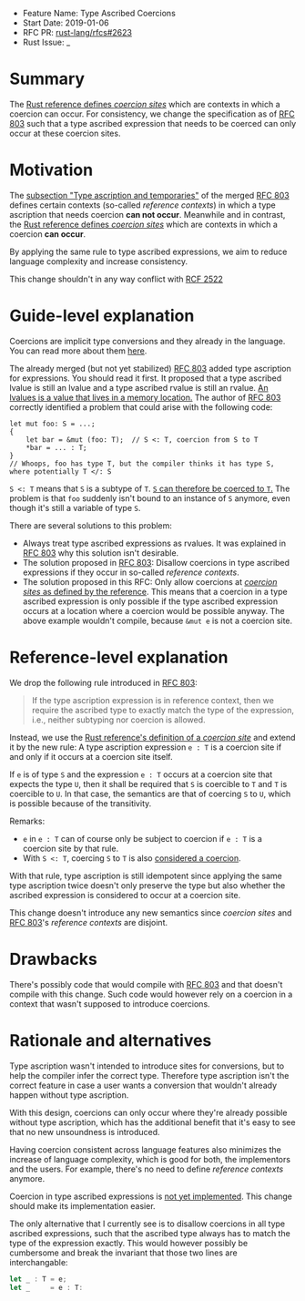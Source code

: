 - Feature Name: Type Ascribed Coercions
- Start Date: 2019-01-06
- RFC PR: [rust-lang/rfcs#2623](https://github.com/rust-lang/rfcs/pull/2623)
- Rust Issue: _

[RFC 803]: https://github.com/rust-lang/rfcs/blob/master/text/0803-type-ascription.md
[RCF 2522]: https://github.com/rust-lang/rfcs/pull/2522

# Summary
[summary]: #summary

The
[Rust reference defines *coercion sites*](https://doc.rust-lang.org/reference/type-coercions.html#coercion-sites)
which are contexts in which a coercion can occur.
For consistency, we change the specification as of [RFC 803] such that a type
ascribed expression that needs to be coerced can only occur at these coercion
sites.

# Motivation
[motivation]: #motivation

The
[subsection "Type ascription and temporaries"](https://github.com/rust-lang/rfcs/blob/master/text/0803-type-ascription.md#type-ascription-and-temporaries)
of the merged [RFC 803] defines certain contexts (so-called *reference
contexts*) in which a type ascription that needs coercion **can not occur**.
Meanwhile and in contrast, the
[Rust reference defines *coercion sites*](https://doc.rust-lang.org/reference/type-coercions.html#coercion-sites)
which are contexts in which a coercion **can occur**.

By applying the same rule to type ascribed expressions, we aim to reduce language complexity and increase consistency.

This change shouldn't in any way conflict with [RCF 2522]

# Guide-level explanation
[guide-level-explanation]: #guide-level-explanation

Coercions are implicit type conversions and they already in the language.
You can read more about them
[here](https://doc.rust-lang.org/nomicon/coercions.html).

The already merged (but not yet stabilized) [RFC 803] added type ascription for
expressions.
You should read it first.
It proposed that a type ascribed lvalue is still an lvalue and a type ascribed
rvalue is still an rvalue.
[An lvalues is a value that lives in a memory location.](https://stackoverflow.com/a/42313956/7350842)
The author of [RFC 803] correctly identified a problem that could arise with
the following code:

```
let mut foo: S = ...;
{
    let bar = &mut (foo: T);  // S <: T, coercion from S to T
    *bar = ... : T;
}
// Whoops, foo has type T, but the compiler thinks it has type S, where potentially T </: S
```

`S <: T` means that `S` is a subtype of `T`.
[`S` can therefore be coerced to `T`.](https://doc.rust-lang.org/reference/type-coercions.html#coercion-types)
The problem is that `foo` suddenly isn't bound to an instance of `S` anymore,
even though it's still a variable of type `S`.

There are several solutions to this problem:

* Always treat type ascribed expressions as rvalues.
  It was explained in [RFC 803] why this solution isn't desirable.
* The solution proposed in [RFC 803]:
  Disallow coercions in type ascribed expressions if they occur in so-called
  *reference contexts*.
* The solution proposed in this RFC:
  Only allow coercions at
  [*coercion sites* as defined by the reference](https://doc.rust-lang.org/reference/type-coercions.html#coercion-sites).
  This means that a coercion in a type ascribed expression is only possible
  if the type ascribed expression occurs at a location where a coercion
  would be possible anyway.
  The above example wouldn't compile, because `&mut e` is not a coercion site.

# Reference-level explanation
[reference-level-explanation]: #reference-level-explanation

We drop the following rule introduced in [RFC 803]:

> If the type ascription expression is
in reference context, then we require the ascribed type to exactly match the
type of the expression, i.e., neither subtyping nor coercion is allowed.

Instead, we use the
[Rust reference's definition of a *coercion site*](https://doc.rust-lang.org/reference/type-coercions.html#coercion-sites) and extend it by the new rule:
A type ascription expression `e : T` is a coercion site if and only if it
occurs at a coercion site itself.

If `e` is of type `S` and the expression `e : T` occurs at a coercion site that
expects the type `U`, then it shall be required that `S` is coercible to `T`
and `T` is coercible to `U`.
In that case, the semantics are that of coercing `S` to `U`, which is possible
because of the transitivity.

Remarks:

  * `e` in `e : T` can of course only be subject to coercion if `e : T` is a coercion site by that rule.
  * With `S <: T`, coercing `S` to `T` is also
  [considered a coercion](https://doc.rust-lang.org/reference/type-coercions.html#coercion-types).

With that rule, type ascription is still idempotent since applying the same
type ascription twice doesn't only preserve the type but also whether the
ascribed expression is considered to occur at a coercion site.

This change doesn't introduce any new semantics since *coercion sites* and
[RFC 803]'s *reference contexts* are disjoint.

# Drawbacks
[drawbacks]: #drawbacks

There's possibly code that would compile with [RFC 803] and that doesn't
compile with this change.
Such code would however rely on a coercion in a context that wasn't supposed to
introduce coercions.

# Rationale and alternatives
[rationale-and-alternatives]: #rationale-and-alternatives

Type ascription wasn't intended to introduce sites for conversions, but to help
the compiler infer the correct type.
Therefore type ascription isn't the correct feature in case a user wants a
conversion that wouldn't already happen without type ascription.

With this design, coercions can only occur where they're already possible
without type ascription, which has the additional benefit that it's easy to see
that no new unsoundness is introduced.

Having coercion consistent across language features also minimizes the increase
of language complexity, which is good for both, the implementors and the users.
For example, there's no need to define *reference contexts* anymore.

Coercion in type ascribed expressions is
[not yet implemented](https://play.rust-lang.org/?version=nightly&mode=debug&edition=2018&gist=825110d9744d502cf30544e3c86ed37c).
This change should make its implementation easier.

The only alternative that I currently see is to disallow coercions in all type
ascribed expressions, such that the ascribed type always has to match the type
of the expression exactly.
This would however possibly be cumbersome and break the invariant that those
two lines are interchangable:

```rust
let _ : T = e;
let _     = e : T:
```
